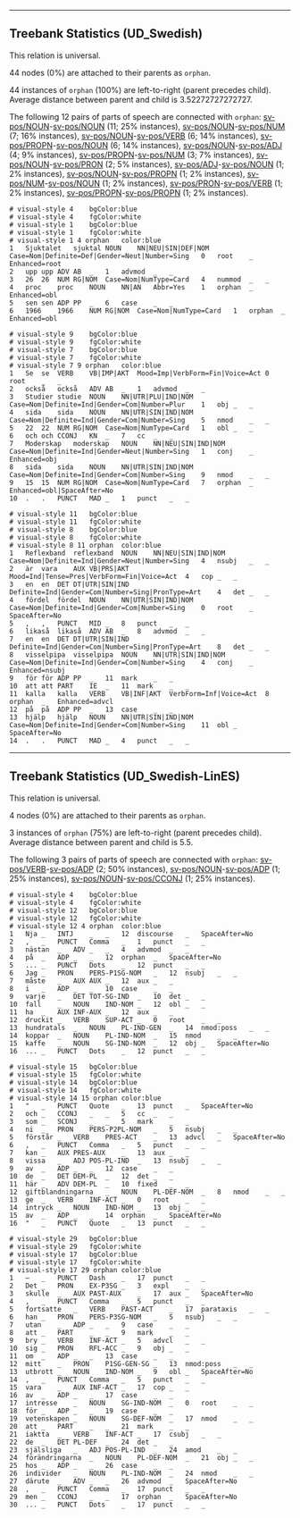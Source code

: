 

--------------------------------------------------------------------------------

## Treebank Statistics (UD_Swedish)

This relation is universal.

44 nodes (0%) are attached to their parents as `orphan`.

44 instances of `orphan` (100%) are left-to-right (parent precedes child).
Average distance between parent and child is 3.52272727272727.

The following 12 pairs of parts of speech are connected with `orphan`: [sv-pos/NOUN]()-[sv-pos/NOUN]() (11; 25% instances), [sv-pos/NOUN]()-[sv-pos/NUM]() (7; 16% instances), [sv-pos/NOUN]()-[sv-pos/VERB]() (6; 14% instances), [sv-pos/PROPN]()-[sv-pos/NOUN]() (6; 14% instances), [sv-pos/NOUN]()-[sv-pos/ADJ]() (4; 9% instances), [sv-pos/PROPN]()-[sv-pos/NUM]() (3; 7% instances), [sv-pos/NOUN]()-[sv-pos/PRON]() (2; 5% instances), [sv-pos/ADJ]()-[sv-pos/NOUN]() (1; 2% instances), [sv-pos/NOUN]()-[sv-pos/PROPN]() (1; 2% instances), [sv-pos/NUM]()-[sv-pos/NOUN]() (1; 2% instances), [sv-pos/PRON]()-[sv-pos/VERB]() (1; 2% instances), [sv-pos/PROPN]()-[sv-pos/PROPN]() (1; 2% instances).


~~~ conllu
# visual-style 4	bgColor:blue
# visual-style 4	fgColor:white
# visual-style 1	bgColor:blue
# visual-style 1	fgColor:white
# visual-style 1 4 orphan	color:blue
1	Sjuktalet	sjuktal	NOUN	NN|NEU|SIN|DEF|NOM	Case=Nom|Definite=Def|Gender=Neut|Number=Sing	0	root	_	Enhanced=root
2	upp	upp	ADV	AB	_	1	advmod	_	_
3	26	26	NUM	RG|NOM	Case=Nom|NumType=Card	4	nummod	_	_
4	proc	proc	NOUN	NN|AN	Abbr=Yes	1	orphan	_	Enhanced=obl
5	sen	sen	ADP	PP	_	6	case	_	_
6	1966	1966	NUM	RG|NOM	Case=Nom|NumType=Card	1	orphan	_	Enhanced=obl

~~~


~~~ conllu
# visual-style 9	bgColor:blue
# visual-style 9	fgColor:white
# visual-style 7	bgColor:blue
# visual-style 7	fgColor:white
# visual-style 7 9 orphan	color:blue
1	Se	se	VERB	VB|IMP|AKT	Mood=Imp|VerbForm=Fin|Voice=Act	0	root	_	_
2	också	också	ADV	AB	_	1	advmod	_	_
3	Studier	studie	NOUN	NN|UTR|PLU|IND|NOM	Case=Nom|Definite=Ind|Gender=Com|Number=Plur	1	obj	_	_
4	sida	sida	NOUN	NN|UTR|SIN|IND|NOM	Case=Nom|Definite=Ind|Gender=Com|Number=Sing	5	nmod	_	_
5	22	22	NUM	RG|NOM	Case=Nom|NumType=Card	1	obl	_	_
6	och	och	CCONJ	KN	_	7	cc	_	_
7	Moderskap	moderskap	NOUN	NN|NEU|SIN|IND|NOM	Case=Nom|Definite=Ind|Gender=Neut|Number=Sing	1	conj	_	Enhanced=obj
8	sida	sida	NOUN	NN|UTR|SIN|IND|NOM	Case=Nom|Definite=Ind|Gender=Com|Number=Sing	9	nmod	_	_
9	15	15	NUM	RG|NOM	Case=Nom|NumType=Card	7	orphan	_	Enhanced=obl|SpaceAfter=No
10	.	.	PUNCT	MAD	_	1	punct	_	_

~~~


~~~ conllu
# visual-style 11	bgColor:blue
# visual-style 11	fgColor:white
# visual-style 8	bgColor:blue
# visual-style 8	fgColor:white
# visual-style 8 11 orphan	color:blue
1	Reflexband	reflexband	NOUN	NN|NEU|SIN|IND|NOM	Case=Nom|Definite=Ind|Gender=Neut|Number=Sing	4	nsubj	_	_
2	är	vara	AUX	VB|PRS|AKT	Mood=Ind|Tense=Pres|VerbForm=Fin|Voice=Act	4	cop	_	_
3	en	en	DET	DT|UTR|SIN|IND	Definite=Ind|Gender=Com|Number=Sing|PronType=Art	4	det	_	_
4	fördel	fördel	NOUN	NN|UTR|SIN|IND|NOM	Case=Nom|Definite=Ind|Gender=Com|Number=Sing	0	root	_	SpaceAfter=No
5	,	,	PUNCT	MID	_	8	punct	_	_
6	likaså	likaså	ADV	AB	_	8	advmod	_	_
7	en	en	DET	DT|UTR|SIN|IND	Definite=Ind|Gender=Com|Number=Sing|PronType=Art	8	det	_	_
8	visselpipa	visselpipa	NOUN	NN|UTR|SIN|IND|NOM	Case=Nom|Definite=Ind|Gender=Com|Number=Sing	4	conj	_	Enhanced=nsubj
9	för	för	ADP	PP	_	11	mark	_	_
10	att	att	PART	IE	_	11	mark	_	_
11	kalla	kalla	VERB	VB|INF|AKT	VerbForm=Inf|Voice=Act	8	orphan	_	Enhanced=advcl
12	på	på	ADP	PP	_	13	case	_	_
13	hjälp	hjälp	NOUN	NN|UTR|SIN|IND|NOM	Case=Nom|Definite=Ind|Gender=Com|Number=Sing	11	obl	_	SpaceAfter=No
14	.	.	PUNCT	MAD	_	4	punct	_	_

~~~




--------------------------------------------------------------------------------

## Treebank Statistics (UD_Swedish-LinES)

This relation is universal.

4 nodes (0%) are attached to their parents as `orphan`.

3 instances of `orphan` (75%) are left-to-right (parent precedes child).
Average distance between parent and child is 5.5.

The following 3 pairs of parts of speech are connected with `orphan`: [sv-pos/VERB]()-[sv-pos/ADP]() (2; 50% instances), [sv-pos/NOUN]()-[sv-pos/ADP]() (1; 25% instances), [sv-pos/NOUN]()-[sv-pos/CCONJ]() (1; 25% instances).


~~~ conllu
# visual-style 4	bgColor:blue
# visual-style 4	fgColor:white
# visual-style 12	bgColor:blue
# visual-style 12	fgColor:white
# visual-style 12 4 orphan	color:blue
1	Nja	_	INTJ	_	_	12	discourse	_	SpaceAfter=No
2	,	_	PUNCT	Comma	_	1	punct	_	_
3	nästan	_	ADV	_	_	4	advmod	_	_
4	på	_	ADP	_	_	12	orphan	_	SpaceAfter=No
5	...	_	PUNCT	Dots	_	12	punct	_	_
6	Jag	_	PRON	PERS-P1SG-NOM	_	12	nsubj	_	_
7	måste	_	AUX	AUX	_	12	aux	_	_
8	i	_	ADP	_	_	10	case	_	_
9	varje	_	DET	TOT-SG-IND	_	10	det	_	_
10	fall	_	NOUN	IND-NOM	_	12	obl	_	_
11	ha	_	AUX	INF-AUX	_	12	aux	_	_
12	druckit	_	VERB	SUP-ACT	_	0	root	_	_
13	hundratals	_	NOUN	PL-IND-GEN	_	14	nmod:poss	_	_
14	koppar	_	NOUN	PL-IND-NOM	_	15	nmod	_	_
15	kaffe	_	NOUN	SG-IND-NOM	_	12	obj	_	SpaceAfter=No
16	...	_	PUNCT	Dots	_	12	punct	_	_

~~~


~~~ conllu
# visual-style 15	bgColor:blue
# visual-style 15	fgColor:white
# visual-style 14	bgColor:blue
# visual-style 14	fgColor:white
# visual-style 14 15 orphan	color:blue
1	"	_	PUNCT	Quote	_	13	punct	_	SpaceAfter=No
2	och	_	CCONJ	_	_	5	cc	_	_
3	som	_	SCONJ	_	_	5	mark	_	_
4	ni	_	PRON	PERS-P2PL-NOM	_	5	nsubj	_	_
5	förstår	_	VERB	PRES-ACT	_	13	advcl	_	SpaceAfter=No
6	,	_	PUNCT	Comma	_	5	punct	_	_
7	kan	_	AUX	PRES-AUX	_	13	aux	_	_
8	vissa	_	ADJ	POS-PL-IND	_	13	nsubj	_	_
9	av	_	ADP	_	_	12	case	_	_
10	de	_	DET	DEM-PL	_	12	det	_	_
11	här	_	ADV	DEM-PL	_	10	fixed	_	_
12	giftblandningarna	_	NOUN	PL-DEF-NOM	_	8	nmod	_	_
13	ge	_	VERB	INF-ACT	_	0	root	_	_
14	intryck	_	NOUN	IND-NOM	_	13	obj	_	_
15	av	_	ADP	_	_	14	orphan	_	SpaceAfter=No
16	"	_	PUNCT	Quote	_	13	punct	_	_

~~~


~~~ conllu
# visual-style 29	bgColor:blue
# visual-style 29	fgColor:white
# visual-style 17	bgColor:blue
# visual-style 17	fgColor:white
# visual-style 17 29 orphan	color:blue
1	–	_	PUNCT	Dash	_	17	punct	_	_
2	Det	_	PRON	EX-P3SG	_	3	expl	_	_
3	skulle	_	AUX	PAST-AUX	_	17	aux	_	SpaceAfter=No
4	,	_	PUNCT	Comma	_	5	punct	_	_
5	fortsatte	_	VERB	PAST-ACT	_	17	parataxis	_	_
6	han	_	PRON	PERS-P3SG-NOM	_	5	nsubj	_	_
7	utan	_	ADP	_	_	9	case	_	_
8	att	_	PART	_	_	9	mark	_	_
9	bry	_	VERB	INF-ACT	_	5	advcl	_	_
10	sig	_	PRON	RFL-ACC	_	9	obj	_	_
11	om	_	ADP	_	_	13	case	_	_
12	mitt	_	PRON	P1SG-GEN-SG	_	13	nmod:poss	_	_
13	utbrott	_	NOUN	IND-NOM	_	9	obl	_	SpaceAfter=No
14	,	_	PUNCT	Comma	_	5	punct	_	_
15	vara	_	AUX	INF-ACT	_	17	cop	_	_
16	av	_	ADP	_	_	17	case	_	_
17	intresse	_	NOUN	SG-IND-NOM	_	0	root	_	_
18	för	_	ADP	_	_	19	case	_	_
19	vetenskapen	_	NOUN	SG-DEF-NOM	_	17	nmod	_	_
20	att	_	PART	_	_	21	mark	_	_
21	iaktta	_	VERB	INF-ACT	_	17	csubj	_	_
22	de	_	DET	PL-DEF	_	24	det	_	_
23	själsliga	_	ADJ	POS-PL-IND	_	24	amod	_	_
24	förändringarna	_	NOUN	PL-DEF-NOM	_	21	obj	_	_
25	hos	_	ADP	_	_	26	case	_	_
26	individer	_	NOUN	PL-IND-NOM	_	24	nmod	_	_
27	därute	_	ADV	_	_	26	advmod	_	SpaceAfter=No
28	,	_	PUNCT	Comma	_	17	punct	_	_
29	men	_	CCONJ	_	_	17	orphan	_	SpaceAfter=No
30	...	_	PUNCT	Dots	_	17	punct	_	_

~~~


